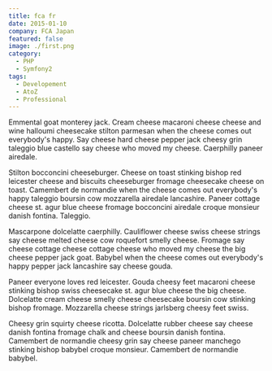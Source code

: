 ```yaml
---
title: fca fr
date: 2015-01-10
company: FCA Japan
featured: false
image: ./first.png
category:
  - PHP
  - Symfony2
tags:
  - Developement
  - AtoZ
  - Professional
---
```


Emmental goat monterey jack. Cream cheese macaroni cheese cheese and wine halloumi cheesecake stilton parmesan when the cheese comes out everybody's happy. Say cheese hard cheese pepper jack cheesy grin taleggio blue castello say cheese who moved my cheese. Caerphilly paneer airedale.

Stilton bocconcini cheeseburger. Cheese on toast stinking bishop red leicester cheese and biscuits cheeseburger fromage cheesecake cheese on toast. Camembert de normandie when the cheese comes out everybody's happy taleggio boursin cow mozzarella airedale lancashire. Paneer cottage cheese st. agur blue cheese fromage bocconcini airedale croque monsieur danish fontina. Taleggio.

Mascarpone dolcelatte caerphilly. Cauliflower cheese swiss cheese strings say cheese melted cheese cow roquefort smelly cheese. Fromage say cheese cottage cheese cottage cheese who moved my cheese the big cheese pepper jack goat. Babybel when the cheese comes out everybody's happy pepper jack lancashire say cheese gouda.

Paneer everyone loves red leicester. Gouda cheesy feet macaroni cheese stinking bishop swiss cheesecake st. agur blue cheese the big cheese. Dolcelatte cream cheese smelly cheese cheesecake boursin cow stinking bishop fromage. Mozzarella cheese strings jarlsberg cheesy feet swiss.

Cheesy grin squirty cheese ricotta. Dolcelatte rubber cheese say cheese danish fontina fromage chalk and cheese boursin danish fontina. Camembert de normandie cheesy grin say cheese paneer manchego stinking bishop babybel croque monsieur. Camembert de normandie babybel.
